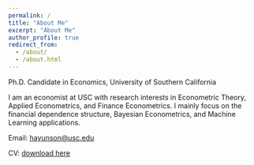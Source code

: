 ```yaml
---
permalink: /
title: "About Me"
excerpt: "About Me"
author_profile: true
redirect_from: 
  - /about/
  - /about.html
---
```


Ph.D. Candidate in Economics, University of Southern California

I am an economist at USC with research interests in Econometric Theory, Applied Econometrics, and Finance Econometrics. I mainly focus on the financial dependence structure, Bayesian Econometrics, and Machine Learning applications.

Email: [hayunson@usc.edu](mailto:hayunson@usc.edu)

CV: [download here](files/cv_hayunSong.pdf)

